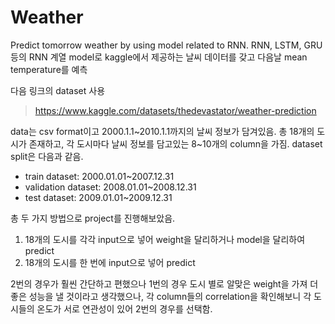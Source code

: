 # Weather
Predict tomorrow weather by using model related to RNN.
RNN, LSTM, GRU 등의 RNN 계열 model로 kaggle에서 제공하는 날씨 데이터를 갖고 다음날 mean temperature를 예측

다음 링크의 dataset 사용
> https://www.kaggle.com/datasets/thedevastator/weather-prediction



data는 csv format이고 2000.1.1~2010.1.1까지의 날씨 정보가 담겨있음.
총 18개의 도시가 존재하고, 각 도시마다 날씨 정보를 담고있는 8~10개의 column을 가짐.
dataset split은 다음과 같음.
- train dataset: 2000.01.01~2007.12.31
- validation dataset: 2008.01.01~2008.12.31
- test dataset: 2009.01.01~2009.12.31


총 두 가지 방법으로 project를 진행해보았음.
1. 18개의 도시를 각각 input으로 넣어 weight을 달리하거나 model을 달리하여 predict
2. 18개의 도시를 한 번에 input으로 넣어 predict


2번의 경우가 훨씬 간단하고 편했으나 1번의 경우 도시 별로 알맞은 weight을 가져 더 좋은 성능을 낼 것이라고 생각했으나, 각 column들의 correlation을 확인해보니 각 도시들의 온도가 서로 연관성이 있어 2번의 경우를 선택함.
